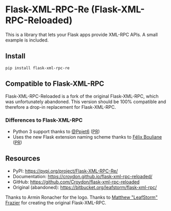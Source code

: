 # Flask-XML-RPC-Re (Flask-XML-RPC-Reloaded)

This is a library that lets your Flask apps provide XML-RPC APIs. A small
example is included.


## Install

``pip install flask-xml-rpc-re``


## Compatible to Flask-XML-RPC

Flask-XML-RPC-Reloaded is a fork of the original Flask-XML-RPC, which was unfortunately abandoned.
This version should be 100% compatible and therefore a drop-in replacement for Flask-XML-RPC.


### Differences to Flask-XML-RPC

 * Python 3 support thanks to [@Ppjet6](https://github.com/ppjet6) ([PR](https://bitbucket.org/leafstorm/flask-xml-rpc/pull-requests/2/added-python3-support-alongside-python2/diff))
 * Uses the new Flask extension naming scheme thanks to [Félix Bouliane](https://bitbucket.org/felixbouliane/) ([PR](https://bitbucket.org/leafstorm/flask-xml-rpc/pull-requests/4/use-the-new-flask-naming-scheme/diff))


## Resources

 * PyPI:                   https://pypi.org/project/Flask-XML-RPC-Re/
 * Documentation:          https://croydon.github.io/flask-xml-rpc-reloaded/
 * GitHub:                 https://github.com/Croydon/flask-xml-rpc-reloaded
 * Original (abandoned):   https://bitbucket.org/leafstorm/flask-xml-rpc/

Thanks to Armin Ronacher for the logo.
Thanks to [Matthew "LeafStorm" Frazier](https://github.com/leafstorm) for creating the original Flask-XML-RPC.

